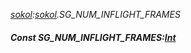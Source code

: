 _[sokol](../../modules/sokol/sokol-module.md):[sokol](../../modules/sokol/sokol-module.md).SG\_NUM\_INFLIGHT\_FRAMES_
##### Const SG\_NUM\_INFLIGHT\_FRAMES:[Int](../../modules/wonkey/wonkey-types-int.md)
